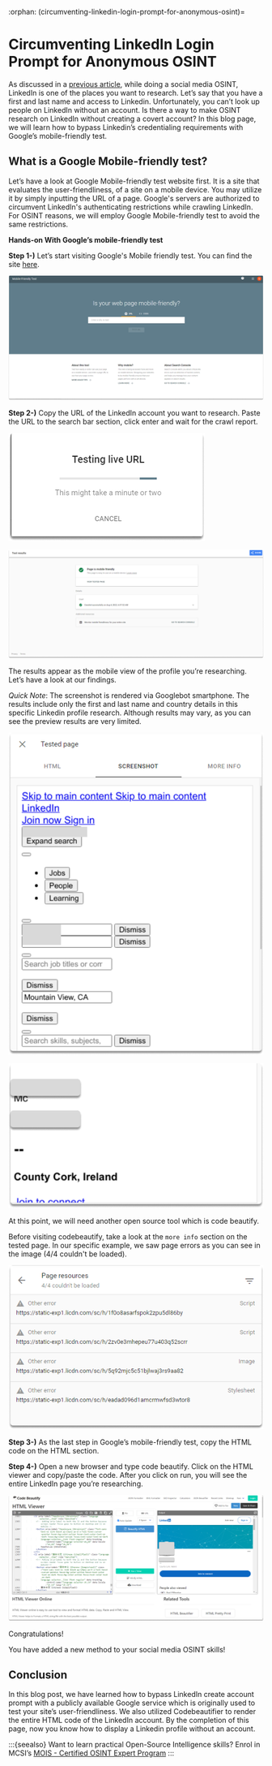 :orphan:
(circumventing-linkedin-login-prompt-for-anonymous-osint)=

# Circumventing LinkedIn Login Prompt for Anonymous OSINT

As discussed in a [previous article](introduction-to-linkedin-social-media-osint), while doing a social media OSINT, LinkedIn is one of the places you want to research. Let’s say that you have a first and last name and access to Linkedin. Unfortunately, you can’t look up people on LinkedIn without an account. Is there a way to make OSINT research on LinkedIn without creating a covert account? In this blog page, we will learn how to bypass Linkedin’s credentialing requirements with Google’s mobile-friendly test.

## What is a Google Mobile-friendly test?

Let’s have a look at Google Mobile-friendly test website first. It is a site that evaluates the user-friendliness, of a site on a mobile device. You may utilize it by simply inputting the URL of a page. Google's servers are authorized to circumvent LinkedIn's authenticating restrictions while crawling LinkedIn. For OSINT reasons, we will employ Google Mobile-friendly test to avoid the same restrictions.

**Hands-on With Google’s mobile-friendly test**

**Step 1-)** Let’s start visiting Google's Mobile friendly test. You can find the site [here](https://search.google.com/test/mobile-friendly).

![alt text](images/linkedin-osint-60.png)

**Step 2-)** Copy the URL of the LinkedIn account you want to research. Paste the URL to the search bar section, click enter and wait for the crawl report.

![alt text](images/linkedin-osint-55.png)

![alt text](images/linkedin-osint-56.png)

The results appear as the mobile view of the profile you’re researching. Let’s have a look at our findings.

_Quick Note_: The screenshot is rendered via Googlebot smartphone. The results include only the first and last name and country details in this specific Linkedin profile research. Although results may vary, as you can see the preview results are very limited.

![alt text](images/linkedin-osint-7.png)

![alt text](images/linkedin-osint-6.png)

At this point, we will need another open source tool which is code beautify.

Before visiting codebeautify, take a look at the `more info` section on the tested page. In our specific example, we saw page errors as you can see in the image (4/4 couldn't be loaded).

![alt text](images/linkedin-osint-59.png)

**Step 3-)** As the last step in Google’s mobile-friendly test, copy the HTML code on the HTML section.

**Step 4-)** Open a new browser and type code beautify. Click on the HTML viewer and copy/paste the code. After you click on run, you will see the entire LinkedIn page you’re researching.

![alt text](images/linkedin-osint-5.png)

Congratulations!

You have added a new method to your social media OSINT skills!

## Conclusion

In this blog post, we have learned how to bypass LinkedIn create account prompt with a publicly available Google service which is originally used to test your site’s user-friendliness. We also utilized Codebeautifier to render the entire HTML code of the LinkedIn account. By the completion of this page, now you know how to display a Linkedin profile without an account.

:::{seealso}
Want to learn practical Open-Source Intelligence skills? Enrol in MCSI’s [MOIS - Certified OSINT Expert Program](https://www.mosse-institute.com/certifications/mois-certified-osint-expert.html)
:::
